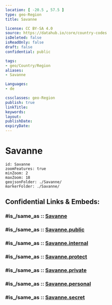 ```yaml
---
location: [ -20.5 , 57.5 ] 
type: geo-Region
title: Savanne

license: CC BY-SA 4.0
source: https://datahub.io/core/country-codes
isDeleted: false
isReadOnly: false
draft: false
confidential: public

tags:
- geo/Country/Region
aliases:
- Savanne

Languages:
- de

cssclasses: geo-Region
publish: true
linkTitle: 
keywords: 
layout: 
publishDate: 
expiryDate: 
---
```


# Savanne

```leaflet
id: Savanne
zoomFeatures: true 
minZoom: 2 
maxZoom: 18
geojsonFolder: ./Savanne/
markerFolder: ./Savanne/
```


## Confidential Links & Embeds: 

### #is_/same_as :: [Savanne](/_Standards/Earth/Continent/Africa/Africa~East/Mauritius/Districts~Mauritius/Savanne.md) 

### #is_/same_as :: [Savanne.public](/_public/Earth/Continent/Africa/Africa~East/Mauritius/Districts~Mauritius/Savanne.public.md) 

### #is_/same_as :: [Savanne.internal](/_internal/Earth/Continent/Africa/Africa~East/Mauritius/Districts~Mauritius/Savanne.internal.md) 

### #is_/same_as :: [Savanne.protect](/_protect/Earth/Continent/Africa/Africa~East/Mauritius/Districts~Mauritius/Savanne.protect.md) 

### #is_/same_as :: [Savanne.private](/_private/Earth/Continent/Africa/Africa~East/Mauritius/Districts~Mauritius/Savanne.private.md) 

### #is_/same_as :: [Savanne.personal](/_personal/Earth/Continent/Africa/Africa~East/Mauritius/Districts~Mauritius/Savanne.personal.md) 

### #is_/same_as :: [Savanne.secret](/_secret/Earth/Continent/Africa/Africa~East/Mauritius/Districts~Mauritius/Savanne.secret.md)

